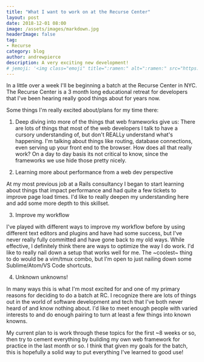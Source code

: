 ```yaml
---
title: "What I want to work on at the Recurse Center"
layout: post
date: 2018-12-01 08:00
image: /assets/images/markdown.jpg
headerImage: false
tag:
- Recurse
category: blog
author: andrewpierce
description: A very exciting new development!
# jemoji: '<img class="emoji" title=":ramen:" alt=":ramen:" src="https://assets.github.com/images/icons/emoji/unicode/1f35c.png" height="20" width="20" align="absmiddle">'
---
```


In a little over a week I'll be beginning a batch at the Recurse Center in NYC. The Recurse Center is a 3 month long educational retreat for developers that I've been hearing really good things about for years now.

Some things I'm really excited about/plans for my time there: 

1) Deep diving into more of the things that web frameworks give us:
There are lots of things that most of the web developers I talk to have a cursory understanding of, but don't REALLy understand what's happening. I'm talking about things like routing, database connections, even serving up your front end to the browser. How does all that really work? On a day to day basis its not critical to know, since the frameworks we use hide those pretty nicely. 


2) Learning more about performance from a web dev perspective
  
At my most previous job at a Rails consultancy I began to start learning about things that impact performance and had quite a few tickets to improve page load times. I'd like to really deepen my understanding here and add some more depth to this skillset. 


3) Improve my workflow

I've played with different ways to improve my workflow before by using different text editors and plugins and have had some success, but I've never really fully committed and have gone back to my old ways. While effective, I definitely think there are ways to optimize the way I do work. I'd like to really nail down a setup that works well for me. The ~coolest~ thing to do would be a vim/tmux combo, but I'm open to just nailing down some Sublime/Atom/VS Code shortcuts. 


4) Unknown unknowns! 

In many ways this is what I'm most excited for and one of my primary reasons for deciding to do a batch at RC. I recognize there are lots of things out in the world of software development and tech that I've both never heard of and know nothing about. I'd like to meet enough people with varied interests to and do enough pairing to turn at least a few things into known knowns.



My current plan to is work through these topics for the first ~8 weeks or so, then try to cement everything by building my own web framework for practice in the last month or so. I think that given my goals for the batch, this is hopefully a solid way to put everything I've learned to good use! 

 
